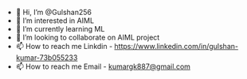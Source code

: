 - 👋 Hi, I’m @Gulshan256
- 👀 I’m interested in AIML
- 🌱 I’m currently learning ML
- 💞️ I’m looking to collaborate on AIML project
- 📫 How to reach me Linkdin - https://www.linkedin.com/in/gulshan-kumar-73b055233
- 📫 How to reach me Email - kumargk887@gmail.com
<!---
Gulshan256/Gulshan256 is a ✨ special ✨ repository because its `README.md` (this file) appears on your GitHub profile.
You can click the Preview link to take a look at your changes.
--->
